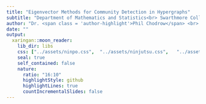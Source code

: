 ```yaml
---
title: "Eigenvector Methods for Community Detection in Hypergraphs"                 
subtitle: "Department of Mathematics and Statistics<br> Swarthmore College<br>January 25th, 2022"
author: "Dr. <span class = 'author-highlight'>Phil Chodrow</span> <br> Department of Mathematics <br> University of California, Los Angeles  "           
date: ""              
output:                         
  xaringan::moon_reader:         
    lib_dir: libs             
    css: ["../assets/ninpo.css",  "../assets/ninjutsu.css",   "../assets/shinobi.css", "../assets/pc_custom.css", "css/pc_custom.css"]    
    seal: true   
    self_contained: false  
    nature: 
      ratio: "16:10"
      highlightStyle: github     
      highlightLines: true 
      countIncrementalSlides: false  
---
```

